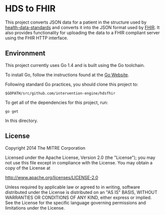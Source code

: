 HDS to FHIR
===============================

This project converts JSON data for a patient in the structure used by
[health-data-standards](https://github.com/projectcypress/health-data-standards) and converts
it into the JSON format used by [FHIR](http://hl7.org/implement/standards/fhir/). It also provides
functionality for uploading the data to a FHIR compliant server using the FHIR HTTP interface.

Environment
-----------

This project currently uses Go 1.4 and is built using the Go toolchain.

To install Go, follow the instructions found at the [Go Website](http://golang.org/doc/install).

Following standard Go practices, you should clone this project to:

    $GOPATH/src/github.com/intervention-engine/hdsfhir

To get all of the dependencies for this project, run:

    go get

In this directory.

License
-------

Copyright 2014 The MITRE Corporation

Licensed under the Apache License, Version 2.0 (the "License");
you may not use this file except in compliance with the License.
You may obtain a copy of the License at

http://www.apache.org/licenses/LICENSE-2.0

Unless required by applicable law or agreed to in writing, software
distributed under the License is distributed on an "AS IS" BASIS,
WITHOUT WARRANTIES OR CONDITIONS OF ANY KIND, either express or implied.
See the License for the specific language governing permissions and
limitations under the License.